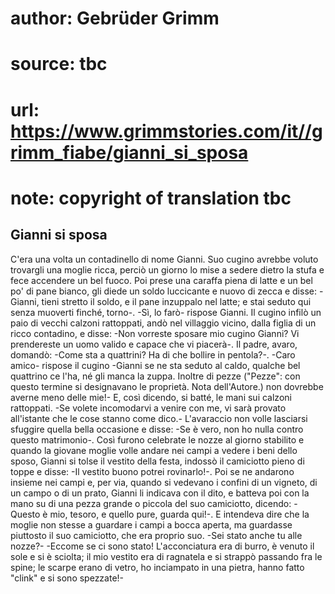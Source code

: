 # author: Gebrüder Grimm
# source: tbc
# url: https://www.grimmstories.com/it//grimm_fiabe/gianni_si_sposa
# note: copyright of translation tbc

## Gianni si sposa 

C'era una volta un contadinello di nome Gianni. Suo cugino avrebbe
voluto trovargli una moglie ricca, perciò un giorno lo mise a sedere
dietro la stufa e fece accendere un bel fuoco. Poi prese una caraffa
piena di latte e un bel po' di pane bianco, gli diede un soldo
luccicante e nuovo di zecca e disse: -Gianni, tieni stretto il soldo, e
il pane inzuppalo nel latte; e stai seduto qui senza muoverti finché‚
torno-. -Sì, lo farò- rispose Gianni. Il cugino infilò un paio di vecchi
calzoni rattoppati, andò nel villaggio vicino, dalla figlia di un ricco
contadino, e disse: -Non vorreste sposare mio cugino Gianni? Vi
prendereste un uomo valido e capace che vi piacerà-. Il padre, avaro,
domandò: -Come sta a quattrini? Ha di che bollire in pentola?-. -Caro
amico- rispose il cugino -Gianni se ne sta seduto al caldo, qualche bel
quattrino ce l'ha, né gli manca la zuppa. Inoltre di pezze ("Pezze":
con questo termine si designavano le proprietà. Nota dell'Autore.) non
dovrebbe averne meno delle mie!- E, così dicendo, si batté‚ le mani sui
calzoni rattoppati. -Se volete incomodarvi a venire con me, vi sarà
provato all'istante che le cose stanno come dico.- L'avaraccio non
volle lasciarsi sfuggire quella bella occasione e disse: -Se è vero, non
ho nulla contro questo matrimonio-. Così furono celebrate le nozze al
giorno stabilito e quando la giovane moglie volle andare nei campi a
vedere i beni dello sposo, Gianni si tolse il vestito della festa,
indossò il camiciotto pieno di toppe e disse: -Il vestito buono potrei
rovinarlo!-. Poi se ne andarono insieme nei campi e, per via, quando si
vedevano i confini di un vigneto, di un campo o di un prato, Gianni li
indicava con il dito, e batteva poi con la mano su di una pezza grande o
piccola del suo camiciotto, dicendo: -Questo è mio, tesoro, e quello
pure, guarda qui!-. E intendeva dire che la moglie non stesse a guardare
i campi a bocca aperta, ma guardasse piuttosto il suo camiciotto, che
era proprio suo. -Sei stato anche tu alle nozze?- -Eccome se ci sono
stato! L'acconciatura era di burro, è venuto il sole e si è sciolta; il
mio vestito era di ragnatela e si strappò passando fra le spine; le
scarpe erano di vetro, ho inciampato in una pietra, hanno fatto
"clink" e si sono spezzate!-
